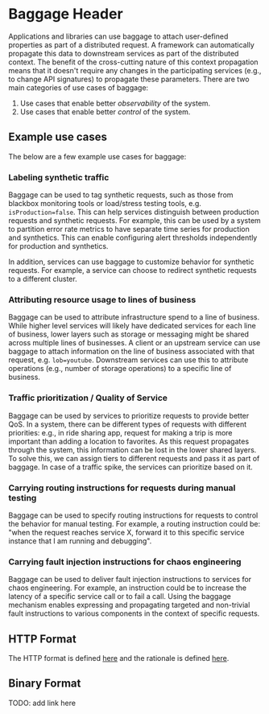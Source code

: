 # Baggage Header

Applications and libraries can use baggage to attach user-defined properties as part of a distributed request. A framework can automatically propagate this data to downstream services as part of the distributed context. The benefit of the cross-cutting nature of this context propagation means that it doesn't require any changes in the participating services (e.g., to change API signatures) to propagate these parameters. There are two main categories of use cases of baggage: 

1. Use cases that enable better _observability_ of the system.
2. Use cases that enable better _control_ of the system.

## Example use cases
The below are a few example use cases for baggage:

### Labeling synthetic traffic
Baggage can be used to tag synthetic requests, such as those from blackbox monitoring tools or load/stress testing tools, e.g. `isProduction=false`. This can help services distinguish between production requests and synthetic requests. For example, this can be used by a system to partition error rate metrics to have separate time series for production and synthetics. This can enable configuring alert thresholds independently for production and synthetics.

In addition, services can use baggage to customize behavior for synthetic requests. For example, a service can choose to redirect synthetic requests to a different cluster.

### Attributing resource usage to lines of business
Baggage can be used to attribute infrastructure spend to a line of business. While higher level services will likely have dedicated services for each line of business, lower layers such as storage or messaging might be shared across multiple lines of businesses. A client or an upstream service can use baggage to attach information on the line of business associated with that request, e.g. `lob=youtube`. Downstream services can use this to attribute operations (e.g., number of storage operations) to a specific line of business.

### Traffic prioritization / Quality of Service
Baggage can be used by services to prioritize requests to provide better QoS. In a system, there can be different types of requests with different priorities: e.g., in ride sharing app, request for making a trip is more important than adding a location to favorites. As this request propagates through the system, this information can be lost in the lower shared layers. To solve this, we can assign tiers to different requests and pass it as part of baggage. In case of a traffic spike, the services can prioritize based on it.

### Carrying routing instructions for requests during manual testing
Baggage can be used to specify routing instructions for requests to control the behavior for manual testing. For example, a routing instruction could be: "when the request reaches service X, forward it to this specific service instance that I am running and debugging".

### Carrying fault injection instructions for chaos engineering
Baggage can be used to deliver fault injection instructions to services for chaos engineering. For example, an instruction could be to increase the latency of a specific service call or to fail a call. Using the baggage mechanism enables expressing and propagating targeted and non-trivial fault instructions to various components in the context of specific requests.

## HTTP Format
The HTTP format is defined [here](HTTP_HEADER_FORMAT.md) and the rationale is defined
[here](HTTP_HEADER_FORMAT_RATIONALE.md).

## Binary Format
TODO: add link here

